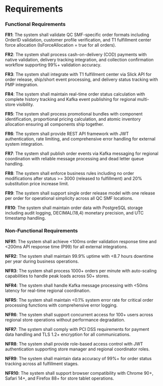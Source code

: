 # Requirements

### Functional Requirements

**FR1**: The system shall validate QC SMF-specific order formats including OrderID validation, customer profile verification, and T1 fulfillment center force allocation (IsForceAllocation = true for all orders).

**FR2**: The system shall process cash-on-delivery (COD) payments with native validation, delivery tracking integration, and collection confirmation workflow supporting 99%+ validation accuracy.

**FR3**: The system shall integrate with T1 fulfillment center via Slick API for order release, ship/short event processing, and delivery status tracking with PMP integration.

**FR4**: The system shall maintain real-time order status calculation with complete history tracking and Kafka event publishing for regional multi-store visibility.

**FR5**: The system shall process promotional bundles with component identification, proportional pricing calculation, and atomic inventory allocation ensuring all components ship together.

**FR6**: The system shall provide REST API framework with JWT authentication, rate limiting, and comprehensive error handling for external system integration.

**FR7**: The system shall publish order events via Kafka messaging for regional coordination with reliable message processing and dead letter queue handling.

**FR8**: The system shall enforce business rules including no order modifications after status >= 3000 (released to fulfillment) and 20% substitution price increase limit.

**FR9**: The system shall support single order release model with one release per order for operational simplicity across all QC SMF locations.

**FR10**: The system shall maintain order data with PostgreSQL storage including audit logging, DECIMAL(18,4) monetary precision, and UTC timestamp handling.

### Non-Functional Requirements

**NFR1**: The system shall achieve <100ms order validation response time and <200ms API response time (P99) for all external integrations.

**NFR2**: The system shall maintain 99.9% uptime with <8.7 hours downtime per year during business operations.

**NFR3**: The system shall process 1000+ orders per minute with auto-scaling capabilities to handle peak loads across 50+ stores.

**NFR4**: The system shall handle Kafka message processing with <50ms latency for real-time regional coordination.

**NFR5**: The system shall maintain <0.1% system error rate for critical order processing functions with comprehensive error logging.

**NFR6**: The system shall support concurrent access for 100+ users across regional store operations without performance degradation.

**NFR7**: The system shall comply with PCI DSS requirements for payment data handling and TLS 1.2+ encryption for all communications.

**NFR8**: The system shall provide role-based access control with JWT authentication supporting store manager and regional coordinator roles.

**NFR9**: The system shall maintain data accuracy of 99%+ for order status tracking across all fulfillment stages.

**NFR10**: The system shall support browser compatibility with Chrome 90+, Safari 14+, and Firefox 88+ for store tablet operations.